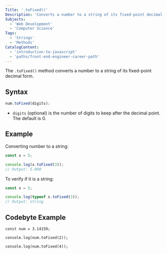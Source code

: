 ```yaml
---
Title: '.toFixed()'
Description: 'Converts a number to a string of its fixed-point decimal form.'
Subjects:
  - 'Web Development'
  - 'Computer Science'
Tags:
  - 'Strings'
  - 'Methods'
CatalogContent:
  - 'introduction-to-javascript'
  - 'paths/front-end-engineer-career-path'
---
```


The `.toFixed()` method converts a number to a string of its fixed-point decimal form.

## Syntax

```js
num.toFixed(digits);
```

- `digits` (optional) is the number of digits to keep after the decimal point. The default is 0.

## Example

Converting number to a string:

```js
const x = 5;

console.log(x.toFixed(3));
// Output: 5.000
```

To verify if it is a string:

```js
const x = 5;

console.log(typeof x.toFixed(3));
// Output: string
```

## Codebyte Example

```codebyte/js
const num = 3.14159;

console.log(num.toFixed(2));

console.log(num.toFixed(4));
```
